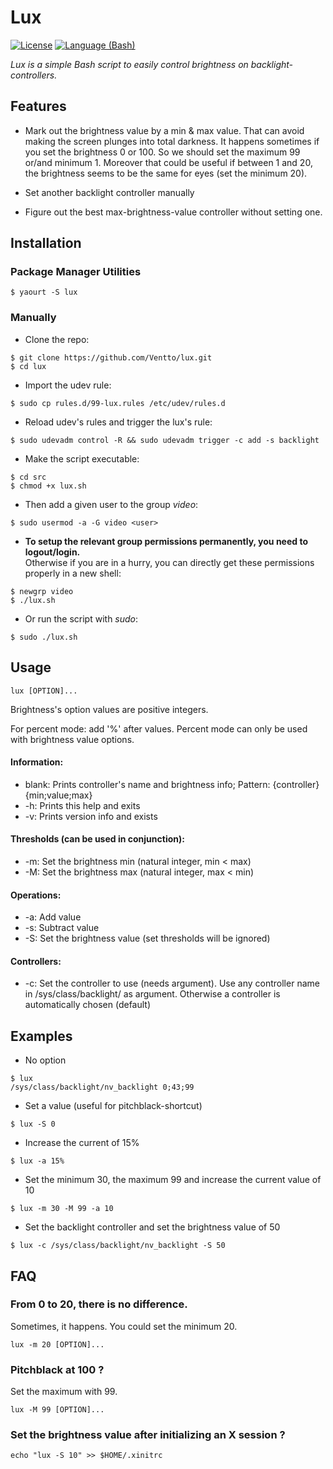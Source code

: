 Lux
===

[![License](https://img.shields.io/badge/license-GPLv3-blue.svg?style=flat)](https://github.com/Ventto/lux/blob/master/LICENSE)
[![Language (Bash)](https://img.shields.io/badge/powered_by-Bash-brightgreen.svg)](https://www.gnu.org/software/bash/)

*Lux is a simple Bash script to easily control brightness on backlight-controllers.*

## Features

*  Mark out the brightness value by a min & max value. That can avoid making the screen plunges into total darkness. It happens sometimes if you set the brightness 0 or 100. So we should set the maximum 99 or/and minimum 1. Moreover that could be useful if between 1 and 20, the brightness seems to be the same for eyes (set the minimum 20).

* Set another backlight controller manually

* Figure out the best max-brightness-value controller without setting one.

## Installation

### Package Manager Utilities

```
$ yaourt -S lux
```

### Manually

* Clone the repo:

```
$ git clone https://github.com/Ventto/lux.git
$ cd lux
```

* Import the udev rule:

```
$ sudo cp rules.d/99-lux.rules /etc/udev/rules.d
```

* Reload udev's rules and trigger the lux's rule:

```
$ sudo udevadm control -R && sudo udevadm trigger -c add -s backlight
```

* Make the script executable:

```
$ cd src
$ chmod +x lux.sh
```

* Then add a given user to the group *video*:

```
$ sudo usermod -a -G video <user>
```

* **To setup the relevant group permissions permanently, you need to logout/login.**<br />
  Otherwise if you are in a hurry, you can directly get these permissions properly in a new shell:

```
$ newgrp video
$ ./lux.sh
```

* Or run the script with *sudo*:

```
$ sudo ./lux.sh
```

## Usage

```
lux [OPTION]...
```

Brightness's option values are positive integers.

For percent mode: add '%' after values. Percent mode can only be used with
brightness value options.

#### Information:

* blank: Prints controller's name and brightness info;
  Pattern: {controller} {min;value;max}
* -h: Prints this help and exits
* -v: Prints version info and exists

#### Thresholds (can be used in conjunction):

* -m: Set the brightness min (natural integer, min < max)
* -M: Set the brightness max (natural integer, max < min)

#### Operations:

* -a: Add value
* -s: Subtract value
* -S: Set the brightness value (set thresholds will be ignored)

#### Controllers:
* -c: Set the controller to use (needs argument). Use any controller name in /sys/class/backlight/ as argument. Otherwise a controller is automatically chosen (default)


## Examples

* No option
```
$ lux
/sys/class/backlight/nv_backlight 0;43;99
```

* Set a value (useful for pitchblack-shortcut)
```
$ lux -S 0
```

* Increase the current of 15%
```
$ lux -a 15%
```

* Set the minimum 30, the maximum 99 and increase the current value of 10

```
$ lux -m 30 -M 99 -a 10
```

* Set the backlight controller and set the brightness value of 50
```
$ lux -c /sys/class/backlight/nv_backlight -S 50
```

## FAQ

### From 0 to 20, there is no difference.

Sometimes, it happens. You could set the minimum 20.<br>

```
lux -m 20 [OPTION]...
```

### Pitchblack at 100 ?

Set the maximum with 99.<br>

```
lux -M 99 [OPTION]...
```

### Set the brightness value after initializing an X session ?

```
echo "lux -S 10" >> $HOME/.xinitrc
```

